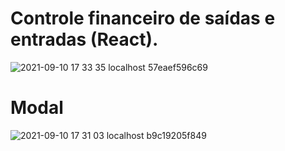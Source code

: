 # Controle financeiro de saídas e entradas (React).

![2021-09-10 17 33 35 localhost 57eaef596c69](https://user-images.githubusercontent.com/90196282/132914538-06f4d850-d789-4eea-ac93-f41bad14bc6d.png)

# Modal 

![2021-09-10 17 31 03 localhost b9c19205f849](https://user-images.githubusercontent.com/90196282/132914287-2676e1b1-b9a5-4341-8a10-f359c0e801f0.png)


